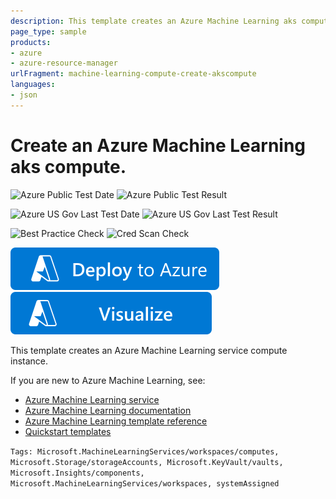 ```yaml
---
description: This template creates an Azure Machine Learning aks compute.
page_type: sample
products:
- azure
- azure-resource-manager
urlFragment: machine-learning-compute-create-akscompute
languages:
- json
---
```

# Create an Azure Machine Learning aks compute.

![Azure Public Test Date](https://azurequickstartsservice.blob.core.windows.net/badges/quickstarts/microsoft.machinelearningservices/machine-learning-compute-create-akscompute/PublicLastTestDate.svg)
![Azure Public Test Result](https://azurequickstartsservice.blob.core.windows.net/badges/quickstarts/microsoft.machinelearningservices/machine-learning-compute-create-akscompute/PublicDeployment.svg)

![Azure US Gov Last Test Date](https://azurequickstartsservice.blob.core.windows.net/badges/quickstarts/microsoft.machinelearningservices/machine-learning-compute-create-akscompute/FairfaxLastTestDate.svg)
![Azure US Gov Last Test Result](https://azurequickstartsservice.blob.core.windows.net/badges/quickstarts/microsoft.machinelearningservices/machine-learning-compute-create-akscompute/FairfaxDeployment.svg)

![Best Practice Check](https://azurequickstartsservice.blob.core.windows.net/badges/quickstarts/microsoft.machinelearningservices/machine-learning-compute-create-akscompute/BestPracticeResult.svg)
![Cred Scan Check](https://azurequickstartsservice.blob.core.windows.net/badges/quickstarts/microsoft.machinelearningservices/machine-learning-compute-create-akscompute/CredScanResult.svg)

[![Deploy To Azure](https://raw.githubusercontent.com/Azure/azure-quickstart-templates/master/1-CONTRIBUTION-GUIDE/images/deploytoazure.svg?sanitize=true)](https://portal.azure.com/#create/Microsoft.Template/uri/https%3A%2F%2Fraw.githubusercontent.com%2FAzure%2Fazure-quickstart-templates%2Fmaster%2Fquickstarts%2Fmicrosoft.machinelearningservices%2Fmachine-learning-compute-create-akscompute%2Fazuredeploy.json)
[![Visualize](https://raw.githubusercontent.com/Azure/azure-quickstart-templates/master/1-CONTRIBUTION-GUIDE/images/visualizebutton.svg?sanitize=true)](http://armviz.io/#/?load=https%3A%2F%2Fraw.githubusercontent.com%2FAzure%2Fazure-quickstart-templates%2Fmaster%2Fquickstarts%2Fmicrosoft.machinelearningservices%2Fmachine-learning-compute-create-akscompute%2Fazuredeploy.json)

This template creates an Azure Machine Learning service compute instance.

If you are new to Azure Machine Learning, see:

- [Azure Machine Learning service](https://azure.microsoft.com/services/machine-learning-service/)
- [Azure Machine Learning documentation](https://learn.microsoft.com/azure/machine-learning/)
- [Azure Machine Learning template reference](https://learn.microsoft.com/azure/templates/microsoft.machinelearningservices/allversions)
- [Quickstart templates](https://azure.microsoft.com/resources/templates/)

`Tags: Microsoft.MachineLearningServices/workspaces/computes, Microsoft.Storage/storageAccounts, Microsoft.KeyVault/vaults, Microsoft.Insights/components, Microsoft.MachineLearningServices/workspaces, systemAssigned`
